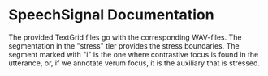 # SpeechSignal Documentation

The provided TextGrid files go with the corresponding WAV-files. The segmentation in the "stress" tier provides the
stress boundaries. The segment marked with "i" is the one where contrastive focus is found in the utterance, or,
if we annotate verum focus, it is the auxiliary that is stressed.



